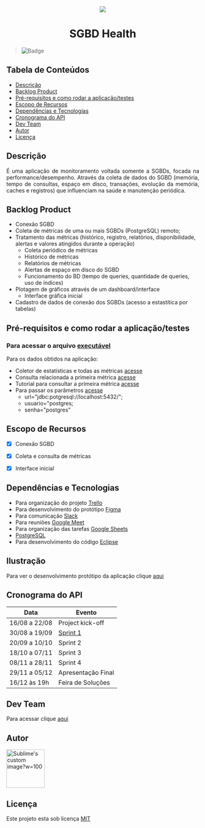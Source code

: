 <p align="center">
  <img src="https://github.com/DolphinDatabase/SGBD_Health/blob/main/Images/Logo.jpg" />
</p>
<h1 align="center"> SGBD Health </h1>  

> ![Badge](https://img.shields.io/badge/STATUS-EM%20DESENVOLVIMENTO-yellow)

## Tabela de Conteúdos

 * [Descrição](#descrição)
 * [Backlog Product](#backlog-product)  
 * [Pré-requisitos e como rodar a aplicação/testes](#Pré-requisitos_e_como_rodar_a_aplicaão_/_testes)
 * [Escopo de Recursos](#escopo-de-recursos)  
 * [Dependências e Tecnologias](#dependências-e-tecnologias)
 * [Cronograma do API](#cronograma-do-api)
 * [Dev Team](#dev-team)
 * [Autor](#Autor)
 * [Licença](#Licença)


## Descrição

<p align="justify">É uma aplicação de monitoramento voltada somente a SGBDs, focada na performance/desempenho. Através da coleta de dados do SGBD (memória, tempo de consultas, espaço em disco, transações, evolução da memória, caches e registros) que influenciam na saúde e manutenção periódica.


## Backlog Product
 
 - Conexão SGBD
 - Coleta de métricas de uma ou mais SGBDs (PostgreSQL) remoto;
 - Tratamento das métricas (histórico, registro, relatórios, disponibilidade, alertas e valores atingidos durante a operação)
   - Coleta periódico de métricas 
   - Histórico de métricas
   - Relatórios de métricas
   - Alertas de espaço em disco do SGBD
   - Funcionamento do BD (tempo de queries, quantidade de queries, uso de índices)
 - Plotagem de gráficos através de um dashboard/interface
   - Interface gráfica inicial
 - Cadastro de dados de conexão dos SGBDs (acesso a estastítica por tabelas)

## Pré-requisitos e como rodar a aplicação/testes
  
  ### Para acessar o arquivo [executável](https://github.com/DolphinDatabase/SGBD_Health/blob/main/Back%20end/c%C3%B3digoapi/api.jar) 
  
  Para os dados obtidos na aplicação:
  - Coletor de estatísticas e todas as métricas [acesse](https://www.postgresql.org/docs/9.6/monitoring-stats.html)  
  - Consulta relacionada a primeira métrica [acesse](https://www.postgresql.org/docs/9.5/pgstatstatements.html)  
  - Tutorial para consultar a primeira métrica [acesse](https://www.oreilly.com/library/view/mastering-postgresql-96/9781783555352/eb2d7469-fc3b-4b23-a1a7-9272ac0268f8.xhtml)  
  - Para passar os parâmetros [acesse](https://devtools.com.br/blog/alterando-a-senha-do-usuario-postgres/)  
    - url="jdbc:potgresql://localhost:5432/";
    - usuario="postgres;
    - senha="postgres"

## Escopo de Recursos
 - [X] Conexão SGBD
 - [X] Coleta e consulta de métricas
 - [X] Interface inicial

 
## Dependências e Tecnologias

 - Para organização do projeto [Trello](https://trello.com/?gclid=729c0adf2ce81b5be65b6b9969dc733f&gclsrc=3p.ds&&adgroup=1306220046076922&campaign=380782742&creative=81638805091294&device=c&keyword=trello&ds_k=trello&matchtype=e&network=o&ds_kids=p54670250478&ds_e=MICROSOFT&ds_eid=700000001738798&ds_e1=MICROSOFT&msclkid=729c0adf2ce81b5be65b6b9969dc733f)  
 - Para desenvolvimento do protótipo [Figma](https://www.figma.com/file/d9FFlhvqzrC0eJ78MLyrnh/Figma-Admin-Dashboard-UI-Kit-(Community)?node-id=4855%3A97)  
 - Para comunicação [Slack](https://app.slack.com/client/T02BFJJUG22/C02BFJQDQ22)  
 - Para reuniões [Google Meet](https://meet.google.com) 
 - Para organização das tarefas [Google Sheets](https://docs.google.com/spreadsheets/d/1R_NrOvCbuW5_c-xeFrFmDRHBfWwYttFWlmTgW5oBQmI/edit#gid=0)  
 - [PostgreSQL](https://www.postgresql.org)
 - Para desenvolvimento do código [Eclipse](https://www.eclipse.org/downloads/)
 
 
## Ilustração
 
 Para ver o desenvolvimento protótipo da aplicação clique [aqui](https://youtu.be/8wiEfhklJik)
 
## Cronograma do API
 
| Data | Evento |
| -------| --------- |
| 16/08 a 22/08 | Project kick-off |
| 30/08 a 19/09 | [Sprint 1](https://github.com/DolphinDatabase/SGBD_Health/tree/Sprint-1) |
| 20/09 a 10/10 | Sprint 2 |
| 18/10 a 07/11 | Sprint 3 |
| 08/11 a 28/11 | Sprint 4 |
| 29/11 a 05/12 | Apresentação Final |
| 16/12 às 19h | Feira de Soluções |

## Dev Team

Para acessar clique [aqui](https://github.com/DolphinDatabase/Database-Scan/wiki/DEV_TEAM) 

## Autor
 
<p align="left">
  <img src="https://github.com/DolphinDatabase/SGBD_Health/blob/main/Images/me.jpg" alt="Sublime's custom image?w=100"height="100" width="100" />
</p> 
<p align="left">
 
 
## Licença  

Este projeto esta sob licença [MIT](https://github.com/DolphinDatabase/SGBD_Health/blob/main/LICENSE)
